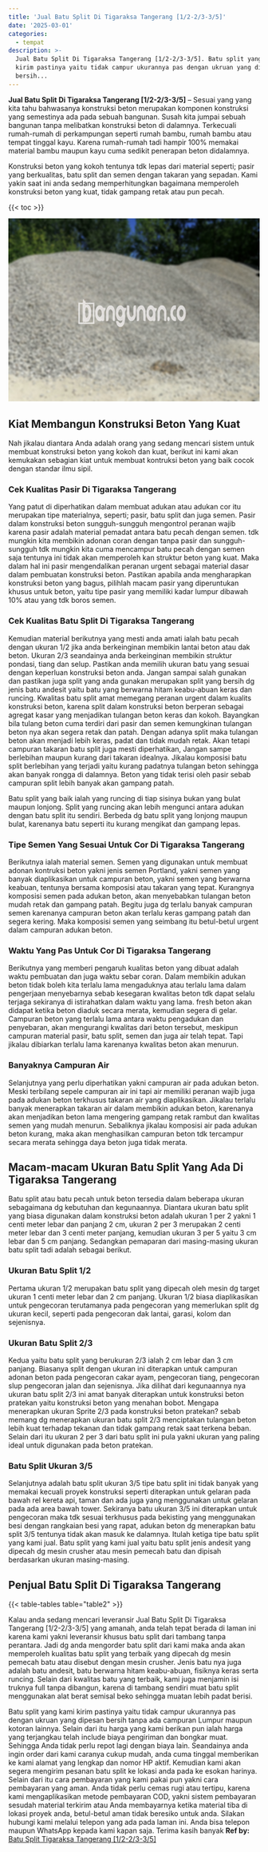 ```yaml
---
title: 'Jual Batu Split Di Tigaraksa Tangerang [1/2-2/3-3/5]'
date: '2025-03-01'
categories:
  - tempat
description: >-
  Jual Batu Split Di Tigaraksa Tangerang [1/2-2/3-3/5]. Batu split yang kami
  kirim pastinya yaitu tidak campur ukurannya pas dengan ukruan yang dipesan
  bersih...
---
```


**Jual Batu Split Di Tigaraksa Tangerang \[1/2-2/3-3/5\]** – Sesuai yang yang kita tahu bahwasanya konstruksi beton merupakan komponen konstruksi yang semestinya ada pada sebuah bangunan. Susah kita jumpai sebuah bangunan tanpa melibatkan konstruksi beton di dalamnya. Terkecuali rumah-rumah di perkampungan seperti rumah bambu, rumah bambu atau tempat tinggal kayu. Karena rumah-rumah tadi hampir 100% memakai material bambu maupun kayu cuma sedikit penerapan beton didalamnya.

Konstruksi beton yang kokoh tentunya tdk lepas dari material seperti; pasir yang berkualitas, batu split dan semen dengan takaran yang sepadan. Kami yakin saat ini anda sedang memperhitungkan bagaimana memperoleh konstruksi beton yang kuat, tidak gampang retak atau pun pecah.

{{< toc >}}

![Jual Batu Split Di Tigaraksa Tangerang [1/2-2/3-3/5]](/images/jual-batu-split-03.png)

## Kiat Membangun Konstruksi Beton Yang Kuat

Nah jikalau diantara Anda adalah orang yang sedang mencari sistem untuk membuat konstruksi beton yang kokoh dan kuat, berikut ini kami akan kemukakan sebagian kiat untuk membuat kontruksi beton yang baik cocok dengan standar ilmu sipil.

### Cek Kualitas Pasir Di Tigaraksa Tangerang

Yang patut di diperhatikan dalam membuat adukan atau adukan cor itu merupakan tipe materialnya, seperti; pasir, batu split dan juga semen. Pasir dalam konstruksi beton sungguh-sungguh mengontrol peranan wajib karena pasir adalah material pemadat antara batu pecah dengan semen. tdk mungkin kita membikin adonan coran dengan tanpa pasir dan sungguh-sungguh tdk mungkin kita cuma mencampur batu pecah dengan semen saja tentunya ini tidak akan memperoleh kan struktur beton yang kuat. Maka dalam hal ini pasir mengendalikan peranan urgent sebagai material dasar dalam pembuatan konstruksi beton. Pastikan apabila anda mengharapkan konstruksi beton yang bagus, pilihlah macam pasir yang diperuntukan khusus untuk beton, yaitu tipe pasir yang memiliki kadar lumpur dibawah 10% atau yang tdk boros semen.

### Cek Kualitas Batu Split Di Tigaraksa Tangerang

Kemudian material berikutnya yang mesti anda amati ialah batu pecah dengan ukuran 1/2 jika anda berkeinginan membikin lantai beton atau dak beton. Ukuran 2/3 seandainya anda berkeinginan membikin struktur pondasi, tiang dan selup. Pastikan anda memilih ukuran batu yang sesuai dengan keperluan konstruksi beton anda. Jangan sampai salah gunakan dan pastikan juga split yang anda gunakan merupakan split yang bersih dg jenis batu andesit yaitu batu yang berwarna hitam keabu-abuan keras dan runcing. Kwalitas batu split amat memegang peranan urgent dalam kualits konstruksi beton, karena split dalam konstruksi beton berperan sebagai agregat kasar yang menjadikan tulangan beton keras dan kokoh. Bayangkan bila tulang beton cuma terdiri dari pasir dan semen kemungkinan tulangan beton nya akan segera retak dan patah. Dengan adanya split maka tulangan beton akan menjadi lebih keras, padat dan tidak mudah retak. Akan tetapi campuran takaran batu split juga mesti diperhatikan, Jangan sampe berlebihan maupun kurang dari takaran idealnya. Jikalau komposisi batu split berlebihan yang terjadi yaitu kurang padatnya tulangan beton sehingga akan banyak rongga di dalamnya. Beton yang tidak terisi oleh pasir sebab campuran split lebih banyak akan gampang patah.

Batu split yang baik ialah yang runcing di tiap sisinya bukan yang bulat maupun lonjong. Split yang runcing akan lebih mengunci antara adukan dengan batu split itu sendiri. Berbeda dg batu split yang lonjong maupun bulat, karenanya batu seperti itu kurang mengikat dan gampang lepas.

### Tipe Semen Yang Sesuai Untuk Cor Di Tigaraksa Tangerang

Berikutnya ialah material semen. Semen yang digunakan untuk membuat adonan kontruksi beton yakni jenis semen Portland, yakni semen yang banyak diaplikasikan untuk campuran beton, yakni semen yang berwarna keabuan, tentunya bersama komposisi atau takaran yang tepat. Kurangnya komposisi semen pada adukan beton, akan menyebabkan tulangan beton mudah retak dan gampang patah. Begitu juga dg terlalu banyak campuran semen karenanya campuran beton akan terlalu keras gampang patah dan segera kering. Maka komposisi semen yang seimbang itu betul-betul urgent dalam campuran adukan beton.

### Waktu Yang Pas Untuk Cor Di Tigaraksa Tangerang

Berikutnya yang memberi pengaruh kualitas beton yang dibuat adalah waktu pembuatan dan juga waktu sebar coran. Dalam membikin adukan beton tidak boleh kita terlalu lama mengaduknya atau terlalu lama dalam pengerjaan menyebarnya sebab kesegaran kwalitas beton tdk dapat selalu terjaga sekiranya di istirahatkan dalam waktu yang lama. fresh beton akan didapat ketika beton diaduk secara merata, kemudian segera di gelar. Campuran beton yang terlalu lama antara waktu pengadukan dan penyebaran, akan mengurangi kwalitas dari beton tersebut, meskipun campuran material pasir, batu split, semen dan juga air telah tepat. Tapi jikalau dibiarkan terlalu lama karenanya kwalitas beton akan menurun.

### Banyaknya Campuran Air

Selanjutnya yang perlu diperhatikan yakni campuran air pada adukan beton. Meski terbilang sepele campuran air ini tapi air memiliki peranan wajib juga pada adukan beton terkhusus takaran air yang diaplikasikan. Jikalau terlalu banyak menerapkan takaran air dalam membikin adukan beton, karenanya akan menjadikan beton lama mengering gampang retak rambut dan kwalitas semen yang mudah menurun. Sebaliknya jikalau komposisi air pada adukan beton kurang, maka akan menghasilkan campuran beton tdk tercampur secara merata sehingga daya beton juga tidak merata.

## Macam-macam Ukuran Batu Split Yang Ada Di Tigaraksa Tangerang

Batu split atau batu pecah untuk beton tersedia dalam beberapa ukuran sebagaimana dg kebutuhan dan kegunaannya. Diantara ukuran batu split yang biasa digunakan dalam konstruksi beton adalah ukuran 1 per 2 yakni 1 centi meter lebar dan panjang 2 cm, ukuran 2 per 3 merupakan 2 centi meter lebar dan 3 centi meter panjang, kemudian ukuran 3 per 5 yaitu 3 cm lebar dan 5 cm panjang. Sedangkan pemaparan dari masing-masing ukuran batu split tadi adalah sebagai berikut.

### Ukuran Batu Split 1/2

Pertama ukuran 1/2 merupakan batu split yang dipecah oleh mesin dg target ukuran 1 centi meter lebar dan 2 cm panjang. Ukuran 1/2 biasa diaplikasikan untuk pengecoran terutamanya pada pengecoran yang memerlukan split dg ukuran kecil, seperti pada pengecoran dak lantai, garasi, kolom dan sejenisnya.

### Ukuran Batu Split 2/3

Kedua yaitu batu split yang berukuran 2/3 ialah 2 cm lebar dan 3 cm panjang. Biasanya split dengan ukuran ini diterapkan untuk campuran adonan beton pada pengecoran cakar ayam, pengecoran tiang, pengecoran slup pengecoran jalan dan sejenisnya. Jika dilihat dari kegunaannya nya ukuran batu split 2/3 ini amat banyak diterapkan untuk konstruksi beton pratekan yaitu konstruksi beton yang menahan bobot. Mengapa menerapkan ukuran Sprite 2/3 pada konstruksi beton pratekan? sebab memang dg menerapkan ukuran batu split 2/3 menciptakan tulangan beton lebih kuat terhadap tekanan dan tidak gampang retak saat terkena beban. Selain dari itu ukuran 2 per 3 dari batu split ini pula yakni ukuran yang paling ideal untuk digunakan pada beton pratekan.

### Batu Split Ukuran 3/5

Selanjutnya adalah batu split ukuran 3/5 tipe batu split ini tidak banyak yang memakai kecuali proyek konstruksi seperti diterapkan untuk gelaran pada bawah rel kereta api, taman dan ada juga yang menggunakan untuk gelaran pada ada area bawah tower. Sekiranya batu ukuran 3/5 ini diterapkan untuk pengecoran maka tdk sesuai terkhusus pada bekisting yang menggunakan besi dengan rangkaian besi yang rapat, adukan beton dg menerapkan batu split 3/5 tentunya tidak akan masuk ke dalamnya. Itulah ketiga tipe batu split yang kami jual. Batu split yang kami jual yaitu batu split jenis andesit yang dipecah dg mesin crusher atau mesin pemecah batu dan dipisah berdasarkan ukuran masing-masing.

## Penjual Batu Split Di Tigaraksa Tangerang

{{< table-tables table="table2" >}}

Kalau anda sedang mencari leveransir Jual Batu Split Di Tigaraksa Tangerang \[1/2-2/3-3/5\] yang amanah, anda telah tepat berada di laman ini karena kami yakni leveransir khusus batu split dari tambang tanpa perantara. Jadi dg anda mengorder batu split dari kami maka anda akan memperoleh kualitas batu split yang terbaik yang dipecah dg mesin pemecah batu atau disebut dengan mesin crusher. Jenis batu nya juga adalah batu andesit, batu berwarna hitam keabu-abuan, fisiknya keras serta runcing. Selain dari kwalitas batu yang terbaik, kami juga menjamin isi truknya full tanpa dibangun, karena di tambang sendiri muat batu split menggunakan alat berat semisal beko sehingga muatan lebih padat berisi.

Batu split yang kami kirim pastinya yaitu tidak campur ukurannya pas dengan ukruan yang dipesan bersih tanpa ada campuran Lumpur maupun kotoran lainnya. Selain dari itu harga yang kami berikan pun ialah harga yang terjangkau telah include biaya pengiriman dan bongkar muat. Sehingga Anda tidak perlu repot lagi dengan biaya lain. Seandainya anda ingin order dari kami caranya cukup mudah, anda cuma tinggal memberikan ke kami alamat yang lengkap dan nomor HP aktif. Kemudian kami akan segera mengirim pesanan batu split ke lokasi anda pada ke esokan harinya. Selain dari itu cara pembayaran yang kami pakai pun yakni cara pembayaran yang aman. Anda tidak perlu cemas rugi atau tertipu, karena kami mengaplikasikan metode pembayaran COD, yakni sistem pembayaran sesudah material terkirim atau Anda membayarnya ketika material tiba di lokasi proyek anda, betul-betul aman tidak beresiko untuk anda. Silakan hubungi kami melalui telepon yang ada pada laman ini. Anda bisa telepon maupun WhatsApp kepada kami kapan saja. Terima kasih banyak
**Ref by:** [Batu Split Tigaraksa Tangerang [1/2-2/3-3/5]](https://id.wikipedia.org/wiki/Batu)
